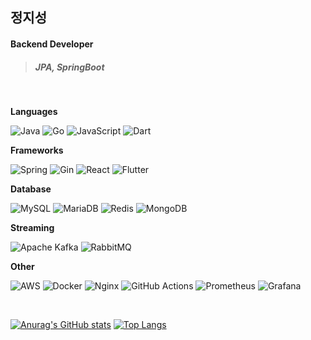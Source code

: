 ## 정지성

#### Backend Developer

> ##### JPA, SpringBoot

<br>

<!-- **email** <jung48182@gmail.com><br> -->
<!-- **blog** <https://zzzzseong.tistory.com/><br> -->

<!--
**Backend**
<br>
<span>
  <img src = "https://img.shields.io/badge/Spring_Boot-F2F4F9?style=for-the-badge&logo=spring-boot">
  <img src = "https://img.shields.io/badge/Apache_Kafka-231F20?style=for-the-badge&logo=apache-kafka&logoColor=white">
  <img src = "https://img.shields.io/badge/rabbitmq-%23FF6600.svg?&style=for-the-badge&logo=rabbitmq&logoColor=white">
  <img src = "https://img.shields.io/badge/Prometheus-000000?style=for-the-badge&logo=prometheus&labelColor=000000">
  <img src = "https://img.shields.io/badge/Grafana-F2F4F9?style=for-the-badge&logo=grafana&logoColor=orange&labelColor=F2F4F9">
</span>
-->

**Languages**
<br>
><span>
  ![Java](https://img.shields.io/badge/java-%23ED8B00.svg?style=for-the-badge&logo=openjdk&logoColor=white)
  ![Go](https://img.shields.io/badge/go-%2300ADD8.svg?style=for-the-badge&logo=go&logoColor=white)
  ![JavaScript](https://img.shields.io/badge/javascript-%23323330.svg?style=for-the-badge&logo=javascript&logoColor=%23F7DF1E)
  ![Dart](https://img.shields.io/badge/Dart-0175C2?style=for-the-badge&logo=dart&logoColor=white)
</span>

**Frameworks**
<br>
><span>
  ![Spring](https://img.shields.io/badge/spring-%236DB33F.svg?style=for-the-badge&logo=spring&logoColor=white)
  ![Gin](https://img.shields.io/badge/Gin-008ECF?style=for-the-badge&logo=Gin&logoColor=white)
  ![React](https://img.shields.io/badge/react-%2320232a.svg?style=for-the-badge&logo=react&logoColor=%2361DAFB)
  ![Flutter](https://img.shields.io/badge/Flutter-02569B?style=for-the-badge&logo=flutter&logoColor=white)
</span>

**Database**
<br>
><span>
  ![MySQL](https://img.shields.io/badge/mysql-4479A1.svg?style=for-the-badge&logo=mysql&logoColor=white)
  ![MariaDB](https://img.shields.io/badge/MariaDB-003545?style=for-the-badge&logo=mariadb&logoColor=white)
  ![Redis](https://img.shields.io/badge/redis-%23DD0031.svg?style=for-the-badge&logo=redis&logoColor=white)
  ![MongoDB](https://img.shields.io/badge/MongoDB-%234ea94b.svg?style=for-the-badge&logo=mongodb&logoColor=white)
</span>

**Streaming**
<br>
><span>
  ![Apache Kafka](https://img.shields.io/badge/Apache%20Kafka-000?style=for-the-badge&logo=apachekafka)
  ![RabbitMQ](https://img.shields.io/badge/Rabbitmq-FF6600?style=for-the-badge&logo=rabbitmq&logoColor=white)
</span>

**Other**
<br>
><span>
  ![AWS](https://img.shields.io/badge/AWS-%23FF9900.svg?style=for-the-badge&logo=amazon-aws&logoColor=white)
  ![Docker](https://img.shields.io/badge/docker-%230db7ed.svg?style=for-the-badge&logo=docker&logoColor=white)
  ![Nginx](https://img.shields.io/badge/nginx-%23009639.svg?style=for-the-badge&logo=nginx&logoColor=white)
  ![GitHub Actions](https://img.shields.io/badge/github%20actions-%232671E5.svg?style=for-the-badge&logo=githubactions&logoColor=white)
  ![Prometheus](https://img.shields.io/badge/Prometheus-E6522C?style=for-the-badge&logo=Prometheus&logoColor=white)
  ![Grafana](https://img.shields.io/badge/grafana-%23F46800.svg?style=for-the-badge&logo=grafana&logoColor=white)
</span>

<br>

[![Anurag's GitHub stats](https://github-readme-stats.vercel.app/api?username=zzzzseong&rank_icon=github&theme=dark)](https://github.com/anuraghazra/github-readme-stats)
[![Top Langs](https://github-readme-stats.vercel.app/api/top-langs/?username=zzzzseong&layout=compact&theme=dark)](https://github.com/anuraghazra/github-readme-stats)

<!--
**zzzzseong/zzzzseong** is a ✨ _special_ ✨ repository because its `README.md` (this file) appears on your GitHub profile.

Here are some ideas to get you started:

- 🔭 I’m currently working on ...
- 🌱 I’m currently learning ...
- 👯 I’m looking to collaborate on ...
- 🤔 I’m looking for help with ...
- 💬 Ask me about ...
- 📫 How to reach me: ...
- 😄 Pronouns: ...
- ⚡ Fun fact: ...
-->
